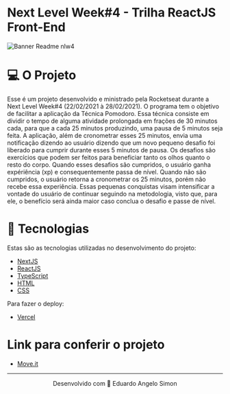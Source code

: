 # Next Level Week#4 - Trilha ReactJS Front-End

![Banner Readme nlw4](https://user-images.githubusercontent.com/62440116/109360555-33716980-7866-11eb-8639-7cfe39198933.png)

# 💻 O Projeto
Esse é um projeto desenvolvido e ministrado pela Rocketseat durante a Next Level Week#4 (22/02/2021 à 28/02/2021). O programa tem o objetivo de facilitar a aplicação da Técnica Pomodoro. Essa técnica consiste em dividir o tempo de alguma atividade prolongada em frações de 30 minutos cada, para que a cada 25 minutos produzindo, uma pausa de 5 minutos seja feita. A aplicação, além de cronometrar esses 25 minutos, envia uma notificação dizendo ao usuário dizendo que um novo pequeno desafio foi liberado para cumprir durante esses 5 minutos de pausa. Os desafios são exercícios que podem ser feitos para beneficiar tanto os olhos quanto o resto do corpo. Quando esses desafios são cumpridos, o usuário ganha expériência (xp) e consequentemente passa de nível. Quando não são cumpridos, o usuário retorna a cronometrar os 25 minutos, porém não recebe essa experiência. Essas pequenas conquistas visam intensificar a vontade do usuário de continuar seguindo na metodologia, visto que, para ele, o benefício será ainda maior caso conclua o desafio e passe de nível.

# 🚀 Tecnologias
Estas são as tecnologias utilizadas no desenvolvimento do projeto:

- <a href="https://nextjs.org/" target="_blank">NextJS</a> <br>
- <a href="https://pt-br.reactjs.org/docs/getting-started.html" target="_blank">ReactJS</a> <br>
- <a href="https://www.typescriptlang.org/docs/" target="_blank">TypeScript</a> <br>
- <a href="https://developer.mozilla.org/pt-BR/docs/Web/HTML" target="_blank">HTML</a> <br>
- <a href="https://developer.mozilla.org/pt-BR/docs/Web/CSS" target="_blank">CSS</a> <br>

Para fazer o deploy:
- <a href=https://vercel.com/>Vercel</a> <br>

#  Link para conferir o projeto
- <a href="https://next-level-week-4-move-it.vercel.app/" target="_blank">Move.it</a>
________________________________________________________________________________________________________________________________________________________________________________
<p align="center">Desenvolvido com 🧡 Eduardo Angelo Simon</p>
